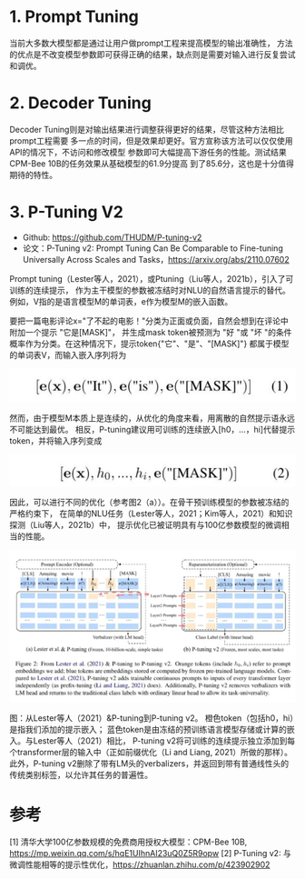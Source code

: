 # 1. Prompt Tuning

当前大多数大模型都是通过让用户做prompt工程来提高模型的输出准确性，
方法的优点是不改变模型参数即可获得正确的结果，缺点则是需要对输入进行反复尝试和调优。

# 2. Decoder Tuning

Decoder Tuning则是对输出结果进行调整获得更好的结果，尽管这种方法相比prompt工程需要
多一点的时间，但是效果却更好。官方宣称该方法可以仅仅使用API的情况下，不访问和修改模型
参数即可大幅提高下游任务的性能。测试结果CPM-Bee 10B的任务效果从基础模型的61.9分提高
到了85.6分，这也是十分值得期待的特性。

# 3. P-Tuning V2

- Github: https://github.com/THUDM/P-tuning-v2
- 论文：P-Tuning v2: Prompt Tuning Can Be Comparable to Fine-tuning Universally
       Across Scales and Tasks，https://arxiv.org/abs/2110.07602

Prompt tuning（Lester等人，2021），或Ptuning（Liu等人，2021b），引入了可训练的连续提示，
作为主干模型的参数被冻结时对NLU的自然语言提示的替代。例如，V指的是语言模型M的单词表，e作为模型M的嵌入函数。

要把一篇电影评论x="了不起的电影！"分类为正面或负面，自然会想到在评论中附加一个提示 "它是[MASK]"，
并生成mask token被预测为 "好 "或 "坏 "的条件概率作为分类。在这种情况下，提示token{"它"、"是"、"[MASK]"}
都属于模型的单词表V，而输入嵌入序列将为

![](.01_概述_images/p-tuning公式1.png)

然而，由于模型M本质上是连续的，从优化的角度来看，用离散的自然提示语永远不可能达到最优。
相反，P-tuning建议用可训练的连续嵌入[h0，...，hi]代替提示token，并将输入序列变成

![](.01_概述_images/p-tuning公式2.png)

因此，可以进行不同的优化（参考图2（a））。在骨干预训练模型的参数被冻结的严格约束下，
在简单的NLU任务（Lester等人，2021；Kim等人，2021）和知识探测（Liu等人，2021b）中，
提示优化已被证明具有与100亿参数模型的微调相当的性能。

![](.01_概述_images/ptuning_v2.png)

图：从Lester等人（2021）&P-tuning到P-tuning v2。 橙色token（包括h0，hi）是指我们添加的提示嵌入；
蓝色token是由冻结的预训练语言模型存储或计算的嵌入。与Lester等人（2021）相比，
P-tuning v2将可训练的连续提示独立添加到每个transformer层的输入中（正如前缀优化（Li and Liang, 2021）所做的那样）。
此外，P-tuning v2删除了带有LM头的verbalizers，并返回到带有普通线性头的传统类别标签，以允许其任务的普遍性。


# 参考
[1] 清华大学100亿参数规模的免费商用授权大模型：CPM-Bee 10B, https://mp.weixin.qq.com/s/hqE1UIhnAI23uQ0Z5R9opw
[2] P-Tuning v2: 与微调性能相等的提示性优化，https://zhuanlan.zhihu.com/p/423902902
